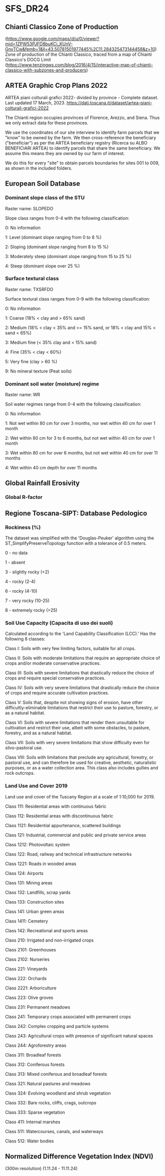# SFS_DR24

## Chianti Classico Zone of Production
(https://www.google.com/maps/d/u/0/viewer?mid=1ZPW53PJFD8buKCi_KUnV-GnvTCw&femb=1&ll=43.50781501977445%2C11.284325473144458&z=10) 
Zone of production of the Chianti Classico, traced from a map of Chianti Classico's DOCG Limit (https://www.tenzingws.com/blog/2016/4/15/interactive-map-of-chianti-classico-with-subzones-and-producers) 


## ARTEA Graphic Crop Plans 2022
ARTEA piani colturali grafici 2022- divided by province - Complete dataset. Last updated 17 March, 2023.
https://dati.toscana.it/dataset/artea-piani-colturali-grafici-2022 

The Chianti region occupies provinces of Florence, Arezzo, and Siena. Thus we only extract data for these provinces. 

We use the coordinates of our site interview to identify farm parcels that we "know" to be owned by the farm. We then cross-reference the beneficiary ("beneficiar") as per the ARTEA beneficiary registry (Ricerca su ALBO BENEFICIARI ARTEA) to identify parcels that share the same beneficiary. We assume this means they are owned by our farm of interest. 

We do this for every "site" to obtain parcels boundaries for sites 001 to 009, as shown in the included folders. 

## European Soil Database

### Dominant slope class of the STU
Raster name: SLOPEDO

Slope class ranges from 0-4 with the following classification:

0: No information

1: Level (dominant slope ranging from 0 to 8 %)

2: Sloping (dominant slope ranging from 8 to 15 %)

3: Moderately steep (dominant slope ranging from 15 to 25 %)

4: Steep (dominant slope over 25 %)   

### Surface textural class
Raster name: TXSRFDO

Surface textural class ranges from 0-9 with the following classification:

0: No information

1: Coarse (18% < clay and > 65% sand)

2: Medium (18% < clay < 35% and >= 15% sand, or 18% < clay and 15% < sand < 65%)

3: Medium fine (< 35% clay and < 15% sand)

4: Fine (35% < clay < 60%)

5: Very fine (clay > 60 %)   

9: No mineral texture (Peat soils)

### Dominant soil water (moisture) regime
Raster name: WR

Soil water regimes range from 0-4 with the following classification:

0: No information

1: Not wet within 80 cm for over 3 months, nor wet within 40 cm for over 1 month

2: Wet within 80 cm for 3 to 6 months, but not wet within 40 cm for over 1 month

3: Wet within 80 cm for over 6 months, but not wet within 40 cm for over 11 months

4: Wet within 40 cm depth for over 11 months

## Global Rainfall Erosivity 
### Global R-factor

## Regione Toscana-SIPT: Database Pedologico 
### Rockiness (%)
The dataset was simplified with the 'Douglas-Peuker' algorithm using the ST_SimplifyPreserveTopology function with a tolerance of 0.5 meters.

0 - no data

1 - absent

3 - slightly rocky (<2)

4 - rocky (2-4)

6 - rocky (4-10)

7 - very rocky (10-25)

8 - extremely rocky (>25)



### Soil Use Capacity (Capacita di uso dei suoli)

Calculated according to the 'Land Capability Classification (LCC).' Has the following 8 classes:

Class I: Soils with very few limiting factors, suitable for all crops.

Class II: Soils with moderate limitations that require an appropriate choice of crops and/or moderate conservative practices.

Class III: Soils with severe limitations that drastically reduce the choice of crops and require special conservative practices.

Class IV: Soils with very severe limitations that drastically reduce the choice of crops and require accurate cultivation practices.

Class V: Soils that, despite not showing signs of erosion, have other difficultly-eliminable limitations that restrict their use to pasture, forestry, or as a natural habitat.

Class VI: Soils with severe limitations that render them unsuitable for cultivation and restrict their use, albeit with some obstacles, to pasture, forestry, and as a natural habitat.

Class VII: Soils with very severe limitations that show difficulty even for silvo-pastoral use.

Class VIII: Soils with limitations that preclude any agricultural, forestry, or pastoral use, and can therefore be used for creative, aesthetic, naturalistic purposes, or as a water collection area. This class also includes gullies and rock outcrops.


### Land Use and Cover 2019

Land use and cover of the Tuscany Region at a scale of 1:10,000 for 2019. 

Class 111: Residential areas with continuous fabric

Class 112: Residential areas with discontinuous fabric

Class 1121: Residential appurtenance, scattered buildings

Class 121: Industrial, commercial and public and private service areas

Class 1212: Photovoltaic system

Class 122: Road, railway and technical infrastructure networks

Class 1221: Roads in wooded areas

Class 124: Airports

Class 131: Mining areas

Class 132: Landfills, scrap yards

Class 133: Construction sites

Class 141: Urban green areas

Class 1411: Cemetery

Class 142: Recreational and sports areas

Class 210: Irrigated and non-irrigated crops

Class 2101: Greenhouses

Class 2102: Nurseries

Class 221: Vineyards

Class 222: Orchards

Class 2221: Arboriculture

Class 223: Olive groves

Class 231: Permanent meadows

Class 241: Temporary crops associated with permanent crops

Class 242: Complex cropping and particle systems

Class 243: Agricultural crops with presence of significant natural spaces

Class 244: Agroforestry areas

Class 311: Broadleaf forests

Class 312: Coniferous forests

Class 313: Mixed coniferous and broadleaf forests

Class 321: Natural pastures and meadows

Class 324: Evolving woodland and shrub vegetation

Class 332: Bare rocks, cliffs, crags, outcrops

Class 333: Sparse vegetation

Class 411: Internal marshes

Class 511: Watercourses, canals, and waterways

Class 512: Water bodies


## Normalized Difference Vegetation Index (NDVI) 
(300m resolution) (1.11.24 - 11.11.24)
